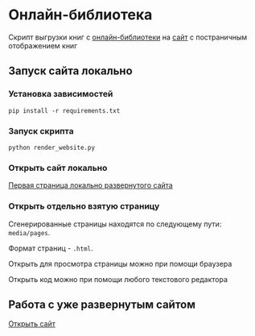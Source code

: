# Онлайн-библиотека

Скрипт выгрузки книг с [онлайн-библиотеки](https://tululu.org/) на [сайт](https://m1nzof.github.io/index.html) с постраничным отображением книг

## Запуск сайта локально

### Установка зависимостей

```commandline
pip install -r requirements.txt
```

### Запуск скрипта

```commandline
python render_website.py
```

### Открыть сайт локально

[Первая страница локально развернутого сайта](http://127.0.0.1:5500/pages/)

### Открыть отдельно взятую страницу

Сгенерированные страницы находятся по следующему пути: `media/pages`.

Формат страниц - `.html`.

Открыть для просмотра страницы можно при помощи браузера

Открыть код можно при помощи любого текстового редактора

## Работа с уже развернутым сайтом 

[Открыть сайт](https://m1nzof.github.io/pages/)
